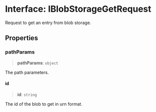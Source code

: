 # Interface: IBlobStorageGetRequest

Request to get an entry from blob storage.

## Properties

### pathParams

> **pathParams**: `object`

The path parameters.

#### id

> **id**: `string`

The id of the blob to get in urn format.
